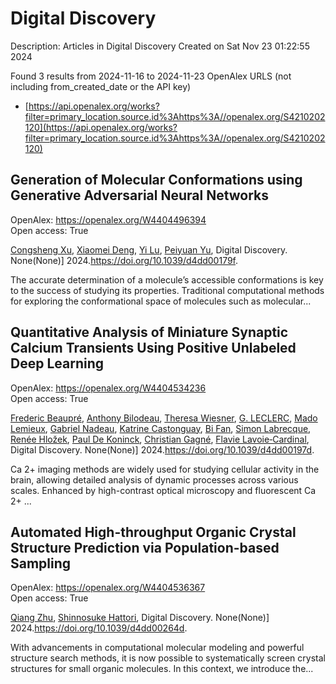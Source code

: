 # Digital Discovery
Description: Articles in Digital Discovery
Created on Sat Nov 23 01:22:55 2024

Found 3 results from 2024-11-16 to 2024-11-23
OpenAlex URLS (not including from_created_date or the API key)
- [https://api.openalex.org/works?filter=primary_location.source.id%3Ahttps%3A//openalex.org/S4210202120](https://api.openalex.org/works?filter=primary_location.source.id%3Ahttps%3A//openalex.org/S4210202120)

## Generation of Molecular Conformations using Generative Adversarial Neural Networks   

OpenAlex: https://openalex.org/W4404496394    
Open access: True
    
[Congsheng Xu](https://openalex.org/A5029589907), [Xiaomei Deng](https://openalex.org/A5066355330), [Yi Lu](https://openalex.org/A5101457455), [Peiyuan Yu](https://openalex.org/A5025860351), Digital Discovery. None(None)] 2024.https://doi.org/10.1039/d4dd00179f.
    
The accurate determination of a molecule’s accessible conformations is key to the success of studying its properties. Traditional computational methods for exploring the conformational space of molecules such as molecular...    

    

## Quantitative Analysis of Miniature Synaptic Calcium Transients Using Positive Unlabeled Deep Learning   

OpenAlex: https://openalex.org/W4404534236    
Open access: True
    
[Frederic Beaupré](https://openalex.org/A5114724666), [Anthony Bilodeau](https://openalex.org/A5040560517), [Theresa Wiesner](https://openalex.org/A5009549493), [G. LECLERC](https://openalex.org/A5112449405), [Mado Lemieux](https://openalex.org/A5083399750), [Gabriel Nadeau](https://openalex.org/A5108820805), [Katrine Castonguay](https://openalex.org/A5114724667), [Bi Fan](https://openalex.org/A5101863813), [Simon Labrecque](https://openalex.org/A5036351234), [Renée Hložek](https://openalex.org/A5003942693), [Paul De Koninck](https://openalex.org/A5014197646), [Christian Gagné](https://openalex.org/A5045218915), [Flavie Lavoie‐Cardinal](https://openalex.org/A5052072799), Digital Discovery. None(None)] 2024.https://doi.org/10.1039/d4dd00197d.
    
Ca 2+ imaging methods are widely used for studying cellular activity in the brain, allowing detailed analysis of dynamic processes across various scales. Enhanced by high-contrast optical microscopy and fluorescent Ca 2+ ...    

    

## Automated High-throughput Organic Crystal Structure Prediction via Population-based Sampling   

OpenAlex: https://openalex.org/W4404536367    
Open access: True
    
[Qiang Zhu](https://openalex.org/A5100776456), [Shinnosuke Hattori](https://openalex.org/A5036971951), Digital Discovery. None(None)] 2024.https://doi.org/10.1039/d4dd00264d.
    
With advancements in computational molecular modeling and powerful structure search methods, it is now possible to systematically screen crystal structures for small organic molecules. In this context, we introduce the...    

    
